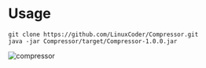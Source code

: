 # Usage
```
git clone https://github.com/LinuxCoder/Compressor.git
java -jar Compressor/target/Compressor-1.0.0.jar
```

![compressor](https://user-images.githubusercontent.com/23104100/193260918-597cff57-940c-4393-b998-16af68bdaa03.png)
